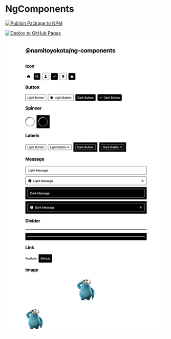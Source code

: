 # NgComponents

[![Publish Package to NPM](https://github.com/namitoyokota/ng-components/actions/workflows/publish.yml/badge.svg)](https://github.com/namitoyokota/ng-components/actions/workflows/publish.yml)

[![Deploy to GitHub Pages](https://github.com/namitoyokota/ng-components/actions/workflows/deploy.yml/badge.svg?branch=master)](https://github.com/namitoyokota/ng-components/actions/workflows/deploy.yml)

![Screenshot](./assets/screenshot.png)

